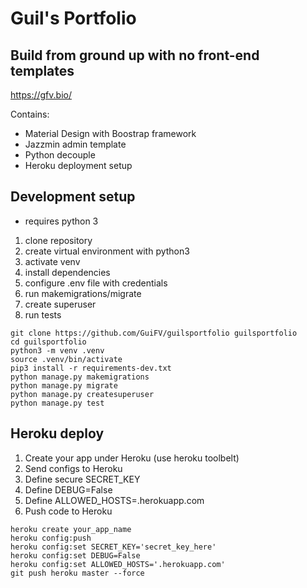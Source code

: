 # Guil's Portfolio

## Build from ground up with no front-end templates

https://gfv.bio/

Contains:
- Material Design with Boostrap framework
- Jazzmin admin template
- Python decouple
- Heroku deployment setup

## Development setup

- requires python 3

1. clone repository
2. create virtual environment with python3
3. activate venv
4. install dependencies
5. configure .env file with credentials
6. run makemigrations/migrate
7. create superuser
8. run tests


````console
git clone https://github.com/GuiFV/guilsportfolio guilsportfolio
cd guilsportfolio
python3 -m venv .venv
source .venv/bin/activate
pip3 install -r requirements-dev.txt
python manage.py makemigrations
python manage.py migrate
python manage.py createsuperuser
python manage.py test
````

## Heroku deploy

1. Create your app under Heroku (use heroku toolbelt)
2. Send configs to Heroku 
3. Define secure SECRET_KEY
4. Define DEBUG=False
5. Define ALLOWED_HOSTS=.herokuapp.com
6. Push code to Heroku

````console
heroku create your_app_name
heroku config:push
heroku config:set SECRET_KEY='secret_key_here'
heroku config:set DEBUG=False
heroku config:set ALLOWED_HOSTS='.herokuapp.com'
git push heroku master --force
````
